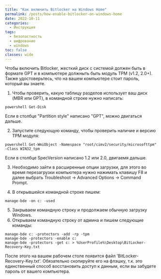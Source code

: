 ```yaml
---
title: "Как включить Bitlocker на Windows Home"
permalink: /posts/how-enable-bitlocker-on-windows-home
date: 2022-10-11
categories:
  - Инструкция
tags:
  - безопастность
  - шифрование
  - windows
toc: false
classes: wide
---
```


Чтобы включить Bitlocker, жесткий диск с системой должен быть в формате GPT и в компьютере должныть быть модуль TPM (v1.2, 2.0+). Также удостоверьтесь, что на вашем компьютере стоит пароль, который вы знаете.

1. Чтобы проверить, какую таблицу разделов использует ваш диск (MBR или GPT), в командной строке нужно написать:

```
powershell Get-Disk
```

Если в столбце "Partition style" написано "GPT", можно двигаться дальше.

2. Запустите следующую команду, чтобы проверить наличие и версию TPM модуля:

```
powershell Get-WmiObject -Namespace "root/cimv2/security/microsofttpm" -Class WIN32_tpm
```

Если в столбце SpecVersion написано 1.2 или 2.0, двигаемя дальше.

3. Необходимо зайти в расширенные опции загрузки, для этого во время перезагрузки компьютера нужно нажимать клавишу F8 и далее выбрать Troubleshoot → Advanced Options → Command Prompt. 

4.  В открывшейся командной строке пишем:
```
manage-bde -on c: -used
```

5.  Закрываем командную строку и продолжаем обычную загрузку Windows.
6.  Открываем командную строку от админа и пишем следующие команды:
```
manage-bde c: -protectors -add -rp -tpm
manage-bde -protectors -enable c:
manage-bde -protectors -get c: > %UserProfile%\Desktop\BitLocker-Recovery-Key.txt
```

После этого на вашем рабочем столе появится файл 'BitLocker-Recovery-Key.txt'. Обязательно скопируйте его на флэшку, т.к. это единственный способ восстановить доступ к данным, если вы забудете пароль от вашего компьютера.
